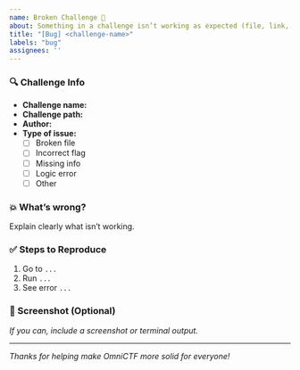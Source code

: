 ```yaml
---
name: Broken Challenge 🐛
about: Something in a challenge isn’t working as expected (file, link, logic, etc.)
title: "[Bug] <challenge-name>"
labels: "bug"
assignees: ''
---
```


### 🔍 Challenge Info
- **Challenge name:**  
- **Challenge path:**  
- **Author:**
- **Type of issue:**  
  - [ ] Broken file
  - [ ] Incorrect flag
  - [ ] Missing info
  - [ ] Logic error
  - [ ] Other

### 💥 What’s wrong?
Explain clearly what isn’t working.

### ✅ Steps to Reproduce
1. Go to `...`
2. Run `...`
3. See error `...`

### 📸 Screenshot (Optional)
_If you can, include a screenshot or terminal output._

---

_Thanks for helping make OmniCTF more solid for everyone!_
